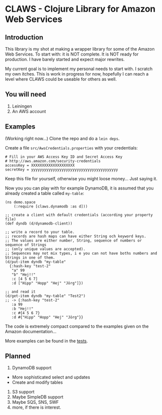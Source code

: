 CLAWS - Clojure Library for Amazon Web Services
===============================================

Introduction
------------

This library is my shot at making a wrapper library for
some of the Amazon Web Services. To start with: it is NOT
complete. It is NOT ready for production. I have barely started
and expect major rewrites.

My current goal is to implement my personal needs to start with.
I scratch my own itches. This is work in progress for now, hopefully I
can reach a level where CLAWS could be useable for others as well.

You will need
-------------
1. Leiningen
2. An AWS account


Examples
--------
(Working right now...)
Clone the repo and do a `lein deps`.

Create a file `src/AwsCredentials.properties` with your credentials:

    # Fill in your AWS Access Key ID and Secret Access Key
    # http://aws.amazon.com/security-credentials
    accessKey = XXXXXXXXXXXXXXXXXXXX
    secretKey = yyyyyyyyyyyyyyyyyyyyyyyyyyyyyyyyyyyyyyyy

Keep this file for yourself, otherwise you might loose money...
Just saying it.

Now you you can play with for example DynamoDB, it is assumed that
you already created a table called `my-table`:

    (ns demo.space
        (:require [claws.dynamodb :as d]))

    ;; create a client with default credentials (according your property file)
    (def dyndb (d/dynamodb-client))
    
    ;; write a record to your table.
    ;; records are hash maps can have either String och keyword keys.
    ;; The values are either number, String, sequence of numbers or sequence of Strings
    ;; (only unique values are accepted).
    ;; Sequences may not mix types, i e you can not have boths numbers and Strings in one of them.
    (d/put-item dyndb "my-table"
      {:hash-key "test-2"
       "a" 99
       "b" "Hej!!"
       :c [4 5 6 7]
       :d ["Hipp" "Hopp" "Hej" "Jörg"]})

    ;; and read it
    (d/get-item dyndb "my-table" "Test2")
    ;; -> {:hash-key "test-2"
       :a 99
       :b "Hej!!"
       :c #{4 5 6 7}
       :d #{"Hipp" "Hopp" "Hej" "Jörg"}}


The code is extremely compact compared to the examples
given on the Amazon documentation...

More examples can be found in the [tests](test/claws/test/dynamodb.clj).

Planned
-------
1. DynamoDB support
  * More sophisticated select and updates
  * Create and modify tables
1. S3 support
1. Maybe SimpleDB support
1. Maybe SQS, SNS, SWF
1. more, if there is interest.

